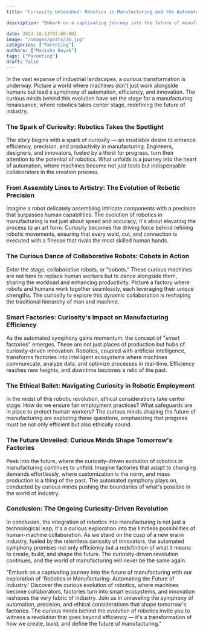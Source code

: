 ```yaml
---
title: "Curiosity Unleashed: Robotics in Manufacturing and the Automated Symphony of the Future"

description: "Embark on a captivating journey into the future of manufacturing with our exploration of 'Robotics in Manufacturing: Automating the Future of Industry.' Discover the curious evolution of robotics, where machines become collaborators, factories turn into smart ecosystems, and innovation reshapes the very fabric of industry. Join us in unraveling the symphony of automation, precision, and ethical considerations that shape tomorrow's factories. The curious minds behind the evolution of robotics invite you to witness a revolution that goes beyond efficiency — it's a transformation of how we create, build, and define the future of manufacturing."

date: 2023-10-13T05:00:00Z
image: "/images/posts/16.jpg"
categories: ["Parenting"]
authors: ["Manisha Nayak"]
tags: ["Parenting"]
draft: false
---
```




In the vast expanse of industrial landscapes, a curious transformation is underway. Picture a world where machines don't just work alongside humans but lead a symphony of automation, efficiency, and innovation. The curious minds behind this evolution have set the stage for a manufacturing renaissance, where robotics takes center stage, redefining the future of industry.

### The Spark of Curiosity: Robotics Takes the Spotlight

The story begins with a spark of curiosity — an insatiable desire to enhance efficiency, precision, and productivity in manufacturing. Engineers, designers, and innovators, fueled by a thirst for progress, turn their attention to the potential of robotics. What unfolds is a journey into the heart of automation, where machines become not just tools but indispensable collaborators in the creation process.

### From Assembly Lines to Artistry: The Evolution of Robotic Precision

Imagine a robot delicately assembling intricate components with a precision that surpasses human capabilities. The evolution of robotics in manufacturing is not just about speed and accuracy; it's about elevating the process to an art form. Curiosity becomes the driving force behind refining robotic movements, ensuring that every weld, cut, and connection is executed with a finesse that rivals the most skilled human hands.

### The Curious Dance of Collaborative Robots: Cobots in Action

Enter the stage, collaborative robots, or "cobots." These curious machines are not here to replace human workers but to dance alongside them, sharing the workload and enhancing productivity. Picture a factory where robots and humans work together seamlessly, each leveraging their unique strengths. The curiosity to explore this dynamic collaboration is reshaping the traditional hierarchy of man and machine.

### Smart Factories: Curiosity's Impact on Manufacturing Efficiency

As the automated symphony gains momentum, the concept of "smart factories" emerges. These are not just places of production but hubs of curiosity-driven innovation. Robotics, coupled with artificial intelligence, transforms factories into intelligent ecosystems where machines communicate, analyze data, and optimize processes in real-time. Efficiency reaches new heights, and downtime becomes a relic of the past.

### The Ethical Ballet: Navigating Curiosity in Robotic Employment

In the midst of this robotic revolution, ethical considerations take center stage. How do we ensure fair employment practices? What safeguards are in place to protect human workers? The curious minds shaping the future of manufacturing are exploring these questions, emphasizing that progress must be not only efficient but also ethically sound.

### The Future Unveiled: Curious Minds Shape Tomorrow's Factories

Peek into the future, where the curiosity-driven evolution of robotics in manufacturing continues to unfold. Imagine factories that adapt to changing demands effortlessly, where customization is the norm, and mass production is a thing of the past. The automated symphony plays on, conducted by curious minds pushing the boundaries of what's possible in the world of industry.

### Conclusion: The Ongoing Curiosity-Driven Revolution

In conclusion, the integration of robotics into manufacturing is not just a technological leap; it's a curious exploration into the limitless possibilities of human-machine collaboration. As we stand on the cusp of a new era in industry, fueled by the relentless curiosity of innovators, the automated symphony promises not only efficiency but a redefinition of what it means to create, build, and shape the future. The curiosity-driven revolution continues, and the world of manufacturing will never be the same again.


  
"Embark on a captivating journey into the future of manufacturing with our exploration of 'Robotics in Manufacturing: Automating the Future of Industry.' Discover the curious evolution of robotics, where machines become collaborators, factories turn into smart ecosystems, and innovation reshapes the very fabric of industry. Join us in unraveling the symphony of automation, precision, and ethical considerations that shape tomorrow's factories. The curious minds behind the evolution of robotics invite you to witness a revolution that goes beyond efficiency — it's a transformation of how we create, build, and define the future of manufacturing."
